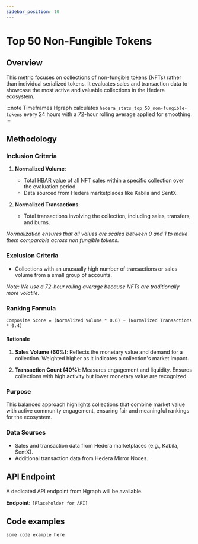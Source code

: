 ```yaml
---
sidebar_position: 10
---
```


# Top 50 Non-Fungible Tokens

## Overview  
This metric focuses on collections of non-fungible tokens (NFTs) rather than individual serialized tokens. It evaluates sales and transaction data to showcase the most active and valuable collections in the Hedera ecosystem.  

:::note Timeframes
Hgraph calculates `hedera_stats_top_50_non-fungible-tokens` every 24 hours with a 72-hour rolling average applied for smoothing.
:::

## Methodology  

### Inclusion Criteria  
1. **Normalized Volume**:  
   - Total HBAR value of all NFT sales within a specific collection over the evaluation period.  
   - Data sourced from Hedera marketplaces like Kabila and SentX.  

2. **Normalized Transactions**:  
   - Total transactions involving the collection, including sales, transfers, and burns. 

*Normalization ensures that all values are scaled between 0 and 1 to make them comparable across non fungible tokens.* 

### Exclusion Criteria  
- Collections with an unusually high number of transactions or sales volume from a small group of accounts.  

*Note: We use a 72-hour rolling average because NFTs are traditionally more volatile.*

### Ranking Formula  
```
Composite Score = (Normalized Volume * 0.6) + (Normalized Transactions * 0.4)
```

#### Rationale

1. **Sales Volume (60%)**: Reflects the monetary value and demand for a collection. Weighted higher as it indicates a collection's market impact.

2. **Transaction Count (40%)**: Measures engagement and liquidity. Ensures collections with high activity but lower monetary value are recognized.

### **Purpose**
This balanced approach highlights collections that combine market value with active community engagement, ensuring fair and meaningful rankings for the ecosystem.

### Data Sources  
- Sales and transaction data from Hedera marketplaces (e.g., Kabila, SentX).  
- Additional transaction data from Hedera Mirror Nodes.   

## API Endpoint
A dedicated API endpoint from Hgraph will be available.

**Endpoint:** `[Placeholder for API]`

## Code examples

```
some code example here
```